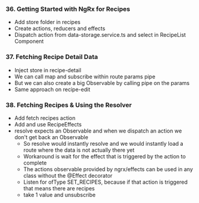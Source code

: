 ### 36. Getting Started with NgRx for Recipes

* Add store folder in recipes
* Create actions, reducers and effects
* Dispatch action from data-storage.service.ts and select in RecipeList Component

### 37. Fetching Recipe Detail Data

* Inject store in recipe-detail
* We can call map and subscribe within route params pipe
* But we can also create a big Observable by calling pipe on the params
* Same approach on recipe-edit

### 38. Fetching Recipes & Using the Resolver

* Add fetch recipes action
* Add and use RecipeEffects
* resolve expects an Observable and when we dispatch an action we don't get back an Observable
  * So resolve would instantly resolve and we would instantly load a route where the data is not actually there yet
  * Workaround is wait for the effect that is triggered by the action to complete 
  * The actions observable provided by ngrx/effects can be used in any class without the @Effect decorator
  * Listen for ofType SET_RECIPES, because if that action is triggered that means there are recipes
  * take 1 value and unsubscribe